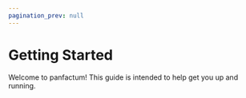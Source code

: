 ```yaml
---
pagination_prev: null
---
```

# Getting Started

Welcome to panfactum! This guide is intended to help get you up and running.


